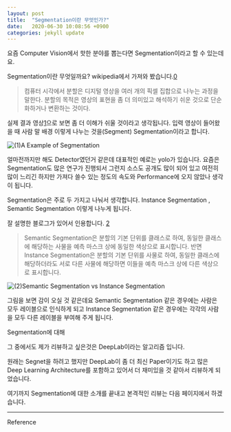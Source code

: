```yaml
---
layout: post
title:  "Segmentation이란 무엇인가?"
date:   2020-06-30 10:08:56 +0900
categories: jekyll update
---
```


요즘 Computer Vision에서 핫한 분야를 뽑는다면 Segmentation이라고 할 수 있는데요.

Segmentation이란 무엇일까요? wikipedia에서 가져와 봤습니다.[0]

>컴퓨터 시각에서 분할은 디지털 영상을 여러 개의 픽셀 집합으로 나누는 과정을 말한다. 분할의 목적은 영상의 표현을 좀 더 의미있고 해석하기 쉬운 것으로 단순화하거나 변환하는 것이다.

실제 결과 영상[1]으로 보면 좀 더 이해가 쉬울 것이라고 생각됩니다. 입력 영상이 들어왔을 때 사람 말 배경 이렇게 나누는 것을(Segment) Segmentation이라고 합니다.

![(1)A Example of Segmentation ](http://127.0.0.1:4000/asset/fcn_segmentation_ex.png)

얼마전까지만 해도 Detector였던거 같은데 대표적인 예로는 yolo가 있습니다. 요즘은 Segmentation도 많은 연구가 진행되서 그런지 소스도 공개도 많이 되어 있고 여전히 많이 느리긴 하지만 가져다 쓸수 있는 정도의 속도와 Performance에 오지 않았나 생각이 됩니다.

Segmentation은 주로 두 가지고 나눠서 생각합니다. Instance Segmentation , Semantic Segmentation 이렇게 나누게 됩니다.

잘 설명한 블로그가 있어서 인용합니다. [2]

>Semantic Segmentation은 분할의 기본 단위를 클래스로 하여, 동일한 클래스에 해당하는 사물을 예측 마스크 상에 동일한 색상으로 표시합니다. 반면 Instance Segmentation은 분할의 기본 단위를 사물로 하여, 동일한 클래스에 해당하더라도 서로 다른 사물에 해당하면 이들을 예측 마스크 상에 다른 색상으로 표시합니다. 


![(2)Semantic Segmentation vs Instance Segmentation](http://127.0.0.1:4000/asset/segmentation-types.svg)

그림을 보면 감이 오실 것 같은데요 Semantic Segmentation 같은 경우에는 사람은 모두 레이블으로 인식하게 되고 Instance Segmentation 같은 경우에는 각각의 사람을 모두 다른 레이블을 부여해 주게 됩니다.

Segmentation에 대해

그 중에서도 제가 리뷰하고 싶은것은 DeepLab이라는 알고리즘 입니다.

원래는 Segnet을 하려고 했지만 DeepLab이 좀 더 최신 Paper이기도 하고 많은 Deep Learning Architecture를 포함하고 있어서 더 재미있을 것 같아서 리뷰하게 되었습니다.

여기까지 Segmentation에 대한 소개를 끝내고 본격적인 리뷰는 다음 페이지에서 하겠습니다.



-----------------------------------------------------------------------------
Reference

[0]: <https://ko.wikipedia.org/wiki/%EC%98%81%EC%83%81_%EB%B6%84%ED%95%A0>
[1]: <https://arxiv.org/pdf/1411.4038.pdf>
[2]: <http://research.sualab.com/introduction/2017/11/29/image-recognition-overview-2.html>


